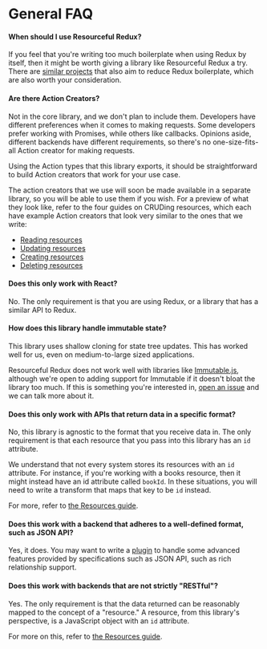 # General FAQ

#### When should I use Resourceful Redux?

If you feel that you're writing too much boilerplate when using Redux by itself,
then it might be worth giving a library like Resourceful Redux a try. There are
[similar projects](/docs/introduction/similar-projects.md) that also aim to
reduce Redux boilerplate, which are also worth your consideration.

#### Are there Action Creators?

Not in the core library, and we don't plan to include them. Developers have
different preferences when it comes to making requests. Some developers prefer
working with Promises, while others like callbacks. Opinions aside, different
backends have different requirements, so there's no one-size-fits-all Action
creator for making requests.

Using the Action types that this library exports, it should be straightforward
to build Action creators that work for your use case.

The action creators that we use will soon be made available in a separate
library, so you will be able to use them if you wish. For a preview of what they
look like, refer to the four guides on CRUDing resources, which each have
example Action creators that look very similar to the ones that we write:

- [Reading resources](/docs/guides/reading-resources.md)
- [Updating resources](/docs/guides/reading-resources.md)
- [Creating resources](/docs/guides/reading-resources.md)
- [Deleting resources](/docs/guides/reading-resources.md)

#### Does this only work with React?

No. The only requirement is that you are using Redux, or a library that has a
similar API to Redux.

#### How does this library handle immutable state?

This library uses shallow cloning for state tree updates. This has worked well
for us, even on medium-to-large sized applications.

Resourceful Redux does not work well with libraries like
[Immutable.js](https://facebook.github.io/immutable-js/), although we're open
to adding support for Immutable if it doesn't bloat the library too much. If
this is something you're interested in,
[open an issue](https://github.com/jmeas/resourceful-redux/issues/new) and we
can talk more about it.

#### Does this only work with APIs that return data in a specific format?

No, this library is agnostic to the format that you receive data in. The only
requirement is that each resource that you pass into this library has an `id`
attribute.

We understand that not every system stores its resources with an `id` attribute.
For instance, if you're working with a books resource, then it might instead
have an id attribute called `bookId`. In these situations, you will need to
write a transform that maps that key to be `id` instead.

For more, refer to [the Resources guide](/docs/guides/resources.md).

#### Does this work with a backend that adheres to a well-defined format, such as JSON API?

Yes, it does. You may want to write a [plugin](../guides/plugins.md) to handle
some advanced features provided by specifications such as JSON API, such as rich
relationship support.

#### Does this work with backends that are not strictly "RESTful"?

Yes. The only requirement is that the data returned can be reasonably mapped to
the concept of a "resource." A resource, from this library's perspective, is
a JavaScript object with an `id` attribute.

For more on this, refer to [the Resources guide](/docs/guides/resources.md).
